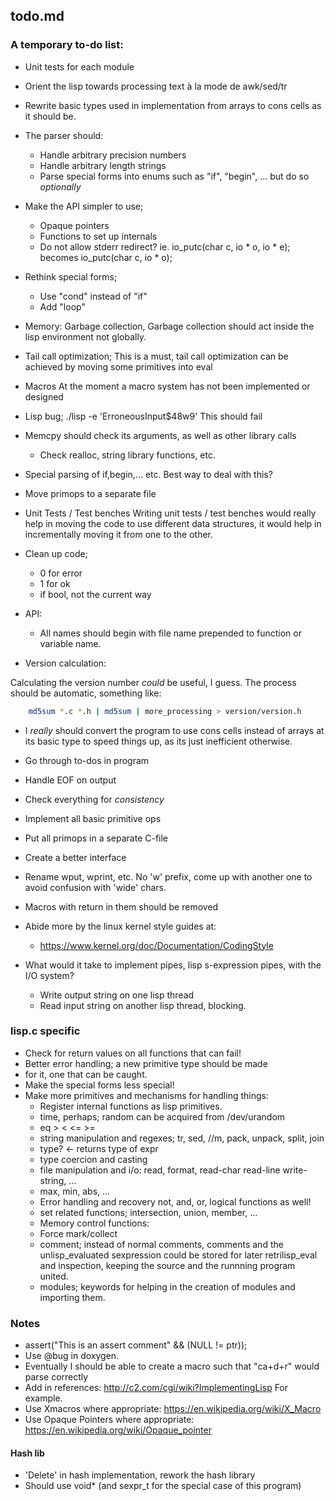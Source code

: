 ## todo.md

### A temporary to-do list:

* Unit tests for each module
* Orient the lisp towards processing text à la mode de awk/sed/tr 
* Rewrite basic types used in implementation from arrays to cons
  cells as it should be.
 
* The parser should:
  - Handle arbitrary precision numbers
  - Handle arbitrary length strings
  - Parse special forms into enums such as
  "if", "begin", ...
  but do so *optionally*

* Make the API simpler to use;
  - Opaque pointers
  - Functions to set up internals
  - Do not allow stderr redirect? 
  ie. 
  io\_putc(char c, io * o, io * e);
  becomes
  io\_putc(char c, io * o);

* Rethink special forms;
  - Use "cond" instead of "if"
  - Add "loop"

* Memory: Garbage collection,
  Garbage collection should act inside the lisp environment not globally.

* Tail call optimization;
  This is a must, tail call optimization can be achieved by moving some
  primitives into eval

* Macros
  At the moment a macro system has not been implemented or designed

* Lisp bug; ./lisp -e 'ErroneousInput$48w9'
  This should fail

* Memcpy should check its arguments, as well as other library calls
  - Check realloc, string library functions, etc.

* Special parsing of if,begin,... etc. Best way to deal with this?


* Move primops to a separate file

* Unit Tests / Test benches
  Writing unit tests / test benches would really help in moving the code
  to use different data structures, it would help in incrementally moving
  it from one to the other.

* Clean up code;
  - 0 for error
  - 1 for ok
  - if bool, not the current way

* API:
  - All names should begin with file name prepended to function
  or variable name.

* Version calculation:

Calculating the version number *could* be useful, I guess. The process should
be automatic, something like:

```sh
    md5sum *.c *.h | md5sum | more_processing > version/version.h
```

* I *really* should convert the program to use cons cells instead
  of arrays at its basic type to speed things up, as its just inefficient
  otherwise.
* Go through to-dos in program
* Handle EOF on output
* Check everything for *consistency*
* Implement all basic primitive ops
* Put all primops in a separate C-file
* Create a better interface
* Rename wput, wprint, etc. No 'w' prefix, come up with another one
  to avoid confusion with 'wide' chars.
* Macros with return in them should be removed
* Abide more by the linux kernel style guides at:
  - <https://www.kernel.org/doc/Documentation/CodingStyle>

* What would it take to implement pipes, lisp s-expression pipes, with the
  I/O system?
  - Write output string on one lisp thread
  - Read input string on another lisp thread, blocking.

### lisp.c specific

* Check for return values on all functions that can fail!
* Better error handling; a new primitive type should be made
* for it, one that can be caught.
* Make the special forms less special!
* Make more primitives and mechanisms for handling things:
  - Register internal functions as lisp primitives.
  - time, perhaps; random can be acquired from /dev/urandom
  - eq > < <= >=
  - string manipulation and regexes; tr, sed, //m, pack, unpack, 
  split, join
  - type? <- returns type of expr
  - type coercion and casting
  - file manipulation and i/o: read, format, 
    read-char read-line write-string, ...
  - max, min, abs, ...
  - Error handling and recovery
  not, and, or, logical functions as well!
  - set related functions; intersection, union, member, ...
  - Memory control functions:
  - Force mark/collect
  - comment; instead of normal comments, comments and the
  unlisp\_evaluated sexpression could be stored for later retrilisp\_eval
  and inspection, keeping the source and the runnning program
  united.
  - modules; keywords for helping in the creation of modules
  and importing them.


### Notes

* assert("This is an assert comment" && (NULL != ptr));
* Use @bug in doxygen.
* Eventually I should be able to create a macro such that "ca+d+r" would parse
  correctly
* Add in references:
  <http://c2.com/cgi/wiki?ImplementingLisp>
  For example.
* Use Xmacros where appropriate:
  <https://en.wikipedia.org/wiki/X_Macro>
* Use Opaque Pointers where appropriate:
  <https://en.wikipedia.org/wiki/Opaque_pointer>

#### Hash lib

* 'Delete' in hash implementation, rework the hash library
* Should use void\* (and sexpr\_t for the special case of this program)

